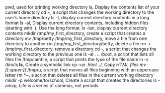 pwd, used for printing working directory
ls, Display the contents list of your current directory
cd ~, a script that changes the working directory to the user’s home directory
ls -l, display current directory contents in a long format
ls -al, Display current directory contents, including hidden files (starting with .). Use the long format.
ls -lan, display current directory contents
mkdir /tmp/my_first_directory, create a script that creates a directory
mv /tmp/betty /tmp/my_first_directory, move a file from one directory to another
rm /tmp/my_first_directory/betty, delete a file
rm -r /tmp/my_first_directory, remove a directory
cd -, a script that changes the working directory to the previous one
ls -al . .. /boot,  a script that lists all files
file /tmp/iamfile, a script that prints the type of the file name
ln -s /bin/ls __ls__, Create a symbolic link
cp -un *.html ../, Copy HTML files
mv [[:upper:]]* /tmp/u, a script that moves all files beginning with an uppercase letter
rm *~,  a script that deletes all files in the current working directory
mkdir -p welcome/to/school, Create a script that creates the directories
ls -amvp, Life is a series of commas, not periods

